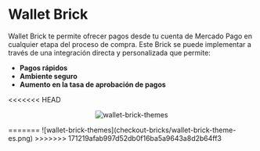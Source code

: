 # Wallet Brick

Wallet Brick te permite ofrecer pagos desde tu cuenta de Mercado Pago en cualquier etapa del proceso de compra. Este Brick se puede implementar a través de una integración directa y personalizada que permite:

* **Pagos rápidos**
* **Ambiente seguro**
* **Aumento en la tasa de aprobación de pagos**

<<<<<<< HEAD
<center>

![wallet-brick-themes](checkout-bricks/wallet-brick-themes-es.png)

</center>
=======
![wallet-brick-themes](checkout-bricks/wallet-brick-theme-es.png)
>>>>>>> 171219afab997d52db0f16ba5a9643a8d2b64ff3
